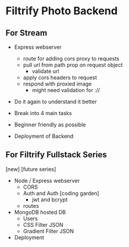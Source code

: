 # Filtrify Photo Backend

## For Stream
- Express webserver
  - route for adding cors proxy to requests
  - pull url from path prop on request object
    - validate url 
  - apply cors headers to request
  - respond with proxied image
    - might need validation for ://


- Do it again to understand it better
- Break into 4 main tasks
- Beginner friendly as possible

- Deployment of Backend

## For Filtrify Fullstack Series
[new] [future series]

- Node / Express webserver
  - CORS
  - Auth and Auth [coding garden]
    - jwt and bcrypt
  - routes
- MongoDB hosted DB
  - Users
  - CSS Filter JSON
  - Gradient Filter JSON
- Deployment

